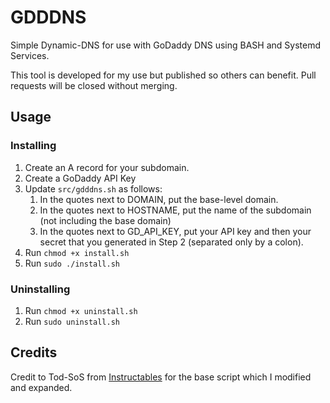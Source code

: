 # GDDDNS
Simple Dynamic-DNS for use with GoDaddy DNS using BASH and Systemd Services.

This tool is developed for my use but published so others can benefit. Pull requests will be closed without merging.

## Usage
### Installing
1. Create an A record for your subdomain.
2. Create a GoDaddy API Key
3. Update `src/gdddns.sh` as follows:
    1. In the quotes next to DOMAIN, put the base-level domain.
    2. In the quotes next to HOSTNAME, put the name of the subdomain (not including the base domain)
    3. In the quotes next to GD_API_KEY, put your API key and then your secret that you generated in Step 2 (separated only by a colon).
4. Run `chmod +x install.sh`
6. Run `sudo ./install.sh`

### Uninstalling
1. Run `chmod +x uninstall.sh`
2. Run `sudo uninstall.sh`

## Credits
Credit to Tod-SoS from [Instructables](https://instructables.com/Quick-and-Dirty-Dynamic-DNS-UsingGoDaddy/) for the base script which I modified and expanded.

